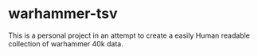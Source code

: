 # warhammer-tsv

This is a personal project in an attempt to create a easily Human readable collection of warhammer 40k data. 

